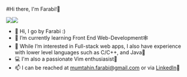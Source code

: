 #Hi there, I'm Farabi!👋

<div style="display: flex; flex-direction: row;">
 <img src="https://github-readme-stats.vercel.app/api?username=Mfarabi619&hide=stars&count_private=true&show_icons=true&bg_color=10,e9d40d,e0ac72,ed6c6c,fa2dfd&title_color=00000&)](https://github.com/Mfarabi619/github-readme-stats?" />
 <img src="https://github-readme-stats.vercel.app/api/top-langs/?username=Mfarabi619&langs_count=20&layout=compact&theme=great_gatsby)](https://github.com/Mfarabi619/github-readme-stats" />

</div>


- 👋 Hi, I go by Farabi :)
- 🌱 I’m currently learning Front End Web-Development🕸️
- 👀 While I’m interested in Full-stack web apps, I also have experience with lower level languages such as C/C++, and Java🍵
- 💻 I'm also a passionate Vim enthusiasist🥳
- 📫 I can be reached at mumtahin.farabi@gmail.com or via [LinkedIn](https://www.linkedin.com/in/mfarabi/)💼

<!---
MFarabi619/MFarabi619 is a ✨ special ✨ repository because its `README.md` (this file) appears on your GitHub profile.
You can click the Preview link to take a look at your changes.
--->

